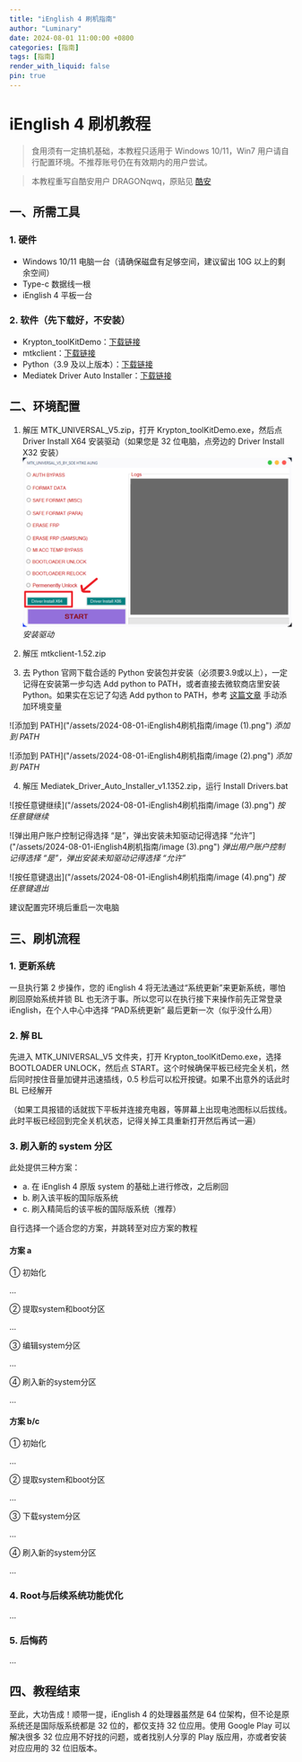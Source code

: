 ```yaml
---
title: "iEnglish 4 刷机指南"
author: "Luminary"
date: 2024-08-01 11:00:00 +0800
categories: [指南]
tags: [指南]
render_with_liquid: false
pin: true
---
```


# iEnglish 4 刷机教程

> 食用须有一定搞机基础，本教程只适用于 Windows 10/11，Win7 用户请自行配置环境。不推荐账号仍在有效期内的用户尝试。

> 本教程重写自酷安用户 DRAGONqwq，原贴见 [酷安](https://www.coolapk.com/feed/42529309?shareKey=MTE1YzZkNDJkMWIzNjQ2NzZlNGQ~)

## 一、所需工具

### 1. 硬件

- Windows 10/11 电脑一台（请确保磁盘有足够空间，建议留出 10G 以上的剩余空间）
- Type-c 数据线一根
- iEnglish 4 平板一台

### 2. 软件（先下载好，不安装）

- Krypton_toolKitDemo：[下载链接](https://hmldxhz.lanzoub.com/ihz9w06g5lxc)
- mtkclient：[下载链接](https://hmldxhz.lanzoub.com/iPBPV06g5ita)
- Python（3.9 及以上版本）：[下载链接](https://www.python.org/downloads/release/python-3913/)
- Mediatek Driver Auto Installer：[下载链接](https://hmldxhz.lanzoub.com/iZNCC0k7t9ij)

## 二、环境配置

1. 解压 MTK_UNIVERSAL_V5.zip，打开 Krypton_toolKitDemo.exe，然后点 Driver Install X64 安装驱动（如果您是 32 位电脑，点旁边的 Driver Install X32 安装）
![安装驱动](/assets/2024-08-01-iEnglish4刷机指南/image.png)
_安装驱动_

2. 解压 mtkclient-1.52.zip

3. 去 Python 官网下载合适的 Python 安装包并安装（必须要3.9或以上），一定记得在安装第一步勾选 Add python to PATH，或者直接去微软商店里安装 Python。如果实在忘记了勾选 Add python to PATH，参考 [这篇文章](https://blog.csdn.net/weixin_43222476/article/details/101544242) 手动添加环境变量

![添加到 PATH]("/assets/2024-08-01-iEnglish4刷机指南/image (1).png")
_添加到 PATH_

![添加到 PATH]("/assets/2024-08-01-iEnglish4刷机指南/image (2).png")
_添加到 PATH_

4. 解压 Mediatek_Driver_Auto_Installer_v1.1352.zip，运行 Install Drivers.bat

![按任意键继续]("/assets/2024-08-01-iEnglish4刷机指南/image (3).png")
_按任意键继续_

![弹出用户账户控制记得选择 “是”，弹出安装未知驱动记得选择 “允许”]("/assets/2024-08-01-iEnglish4刷机指南/image (3).png")
_弹出用户账户控制记得选择 “是”，弹出安装未知驱动记得选择 “允许”_

![按任意键退出]("/assets/2024-08-01-iEnglish4刷机指南/image (4).png")
_按任意键退出_

建议配置完环境后重启一次电脑

## 三、刷机流程

### 1. 更新系统

一旦执行第 2 步操作，您的 iEnglish 4 将无法通过“系统更新”来更新系统，哪怕刷回原始系统并锁 BL 也无济于事。所以您可以在执行接下来操作前先正常登录 iEnglish，在个人中心中选择 “PAD系统更新” 最后更新一次（似乎没什么用）

### 2. 解 BL

先进入 MTK_UNIVERSAL_V5 文件夹，打开 Krypton_toolKitDemo.exe，选择 BOOTLOADER UNLOCK，然后点 START。这个时候确保平板已经完全关机，然后同时按住音量加键并迅速插线，0.5 秒后可以松开按键。如果不出意外的话此时 BL 已经解开

（如果工具报错的话就拔下平板并连接充电器，等屏幕上出现电池图标以后拔线。此时平板已经回到完全关机状态，记得关掉工具重新打开然后再试一遍）

### 3. 刷入新的 system 分区

此处提供三种方案：

- a. 在 iEnglish 4 原版 system 的基础上进行修改，之后刷回
- b. 刷入该平板的国际版系统
- c. 刷入精简后的该平板的国际版系统（推荐）

自行选择一个适合您的方案，并跳转至对应方案的教程

#### 方案 a

① 初始化

...

② 提取system和boot分区

...

③ 编辑system分区

...

④ 刷入新的system分区

...

#### 方案 b/c

① 初始化

...

② 提取system和boot分区

...

③ 下载system分区

...

④ 刷入新的system分区

...

### 4. Root与后续系统功能优化

...

### 5. 后悔药

...

## 四、教程结束

至此，大功告成！顺带一提，iEnglish 4 的处理器虽然是 64 位架构，但不论是原系统还是国际版系统都是 32 位的，都仅支持 32 位应用。使用 Google Play 可以解决很多 32 位应用不好找的问题，或者找别人分享的 Play 版应用，亦或者安装对应应用的 32 位旧版本。
